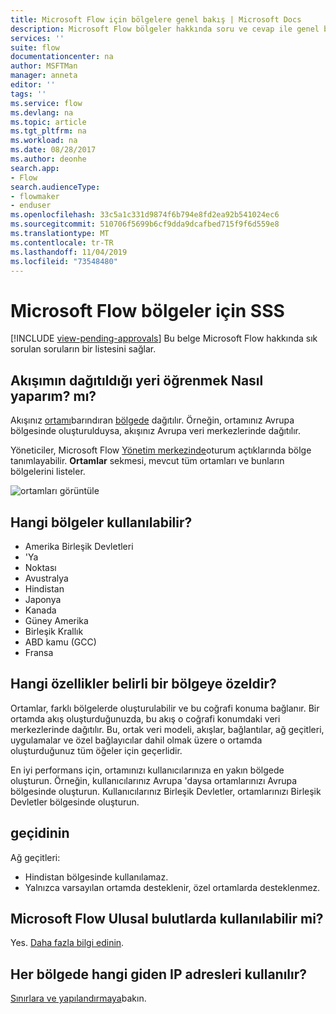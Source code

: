 ```yaml
---
title: Microsoft Flow için bölgelere genel bakış | Microsoft Docs
description: Microsoft Flow bölgeler hakkında soru ve cevap ile genel bakış
services: ''
suite: flow
documentationcenter: na
author: MSFTMan
manager: anneta
editor: ''
tags: ''
ms.service: flow
ms.devlang: na
ms.topic: article
ms.tgt_pltfrm: na
ms.workload: na
ms.date: 08/28/2017
ms.author: deonhe
search.app:
- Flow
search.audienceType:
- flowmaker
- enduser
ms.openlocfilehash: 33c5a1c331d9874f6b794e8fd2ea92b541024ec6
ms.sourcegitcommit: 510706f5699b6cf9dda9dcafbed715f9f6d559e8
ms.translationtype: MT
ms.contentlocale: tr-TR
ms.lasthandoff: 11/04/2019
ms.locfileid: "73548480"
---
```

# <a name="faq-for-regions-in-microsoft-flow"></a>Microsoft Flow bölgeler için SSS
[!INCLUDE [view-pending-approvals](includes/cc-rebrand.md)]
Bu belge Microsoft Flow hakkında sık sorulan soruların bir listesini sağlar.

## <a name="how-do-i-find-out-where-my-flow-is-deployed"></a>Akışımın dağıtıldığı yeri öğrenmek Nasıl yaparım? mı?
Akışınız [ortamı](environments-overview-admin.md)barındıran [bölgede](https://azure.microsoft.com/regions/) dağıtılır. Örneğin, ortamınız Avrupa bölgesinde oluşturulduysa, akışınız Avrupa veri merkezlerinde dağıtılır.

Yöneticiler, Microsoft Flow [Yönetim merkezinde](https://admin.flow.microsoft.com)oturum açtıklarında bölge tanımlayabilir. **Ortamlar** sekmesi, mevcut tüm ortamları ve bunların bölgelerini listeler.

![ortamları görüntüle](media/regions-overview/environments-list.png)

## <a name="what-regions-are-available"></a>Hangi bölgeler kullanılabilir?
* Amerika Birleşik Devletleri
* 'Ya
* Noktası
* Avustralya
* Hindistan
* Japonya
* Kanada
* Güney Amerika
* Birleşik Krallık
* ABD kamu (GCC)
* Fransa

## <a name="what-features-are-specific-to-a-given-region"></a>Hangi özellikler belirli bir bölgeye özeldir?
Ortamlar, farklı bölgelerde oluşturulabilir ve bu coğrafi konuma bağlanır. Bir ortamda akış oluşturduğunuzda, bu akış o coğrafi konumdaki veri merkezlerinde dağıtılır. Bu, ortak veri modeli, akışlar, bağlantılar, ağ geçitleri, uygulamalar ve özel bağlayıcılar dahil olmak üzere o ortamda oluşturduğunuz tüm öğeler için geçerlidir.

En iyi performans için, ortamınızı kullanıcılarınıza en yakın bölgede oluşturun. Örneğin, kullanıcılarınız Avrupa 'daysa ortamlarınızı Avrupa bölgesinde oluşturun. Kullanıcılarınız Birleşik Devletler, ortamlarınızı Birleşik Devletler bölgesinde oluşturun.

## <a name="gateways"></a>geçidinin
Ağ geçitleri:

* Hindistan bölgesinde kullanılamaz.
* Yalnızca varsayılan ortamda desteklenir, özel ortamlarda desteklenmez.

## <a name="is-microsoft-flow-available-in-national-clouds"></a>Microsoft Flow Ulusal bulutlarda kullanılabilir mi?
Yes. [Daha fazla bilgi edinin](./us-govt.md).

## <a name="what-outbound-ip-addresses-are-used-in-each-region"></a>Her bölgede hangi giden IP adresleri kullanılır?
[Sınırlara ve yapılandırmaya](limits-and-config.md)bakın.

